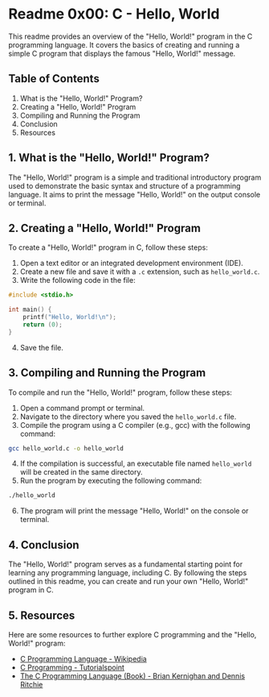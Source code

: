 # Readme 0x00: C - Hello, World

This readme provides an overview of the "Hello, World!" program in the C programming language. It covers the basics of creating and running a simple C program that displays the famous "Hello, World!" message.

## Table of Contents
1. What is the "Hello, World!" Program?
2. Creating a "Hello, World!" Program
3. Compiling and Running the Program
4. Conclusion
5. Resources

## 1. What is the "Hello, World!" Program?

The "Hello, World!" program is a simple and traditional introductory program used to demonstrate the basic syntax and structure of a programming language. It aims to print the message "Hello, World!" on the output console or terminal.

## 2. Creating a "Hello, World!" Program

To create a "Hello, World!" program in C, follow these steps:

1. Open a text editor or an integrated development environment (IDE).
2. Create a new file and save it with a `.c` extension, such as `hello_world.c`.
3. Write the following code in the file:

```c
#include <stdio.h>

int main() {
    printf("Hello, World!\n");
    return (0);
}
```

4. Save the file.

## 3. Compiling and Running the Program

To compile and run the "Hello, World!" program, follow these steps:

1. Open a command prompt or terminal.
2. Navigate to the directory where you saved the `hello_world.c` file.
3. Compile the program using a C compiler (e.g., gcc) with the following command:

```bash
gcc hello_world.c -o hello_world
```

4. If the compilation is successful, an executable file named `hello_world` will be created in the same directory.
5. Run the program by executing the following command:

```bash
./hello_world
```

6. The program will print the message "Hello, World!" on the console or terminal.

## 4. Conclusion

The "Hello, World!" program serves as a fundamental starting point for learning any programming language, including C. By following the steps outlined in this readme, you can create and run your own "Hello, World!" program in C.

## 5. Resources

Here are some resources to further explore C programming and the "Hello, World!" program:
- [C Programming Language - Wikipedia](https://en.wikipedia.org/wiki/C_(programming_language))
- [C Programming - Tutorialspoint](https://www.tutorialspoint.com/cprogramming/index.htm)
- [The C Programming Language (Book) - Brian Kernighan and Dennis Ritchie](https://www.amazon.com/dp/0131103628)
